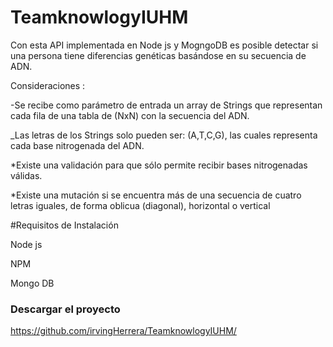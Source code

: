 # TeamknowlogyIUHM

Con esta API implementada en Node js y MogngoDB es posible detectar si una persona tiene diferencias genéticas basándose en su secuencia de ADN. 

Consideraciones :

-Se recibe como parámetro de entrada un array de Strings que representan cada fila de una tabla
de (NxN) con la secuencia del ADN.

_Las letras de los Strings solo pueden ser: (A,T,C,G), las cuales representa cada base nitrogenada del ADN.

*Existe una validación para que sólo permite recibir bases nitrogenadas válidas.

*Existe una mutación si se encuentra más de una secuencia de cuatro letras iguales, de forma oblicua (diagonal), horizontal o vertical

#Requisitos de Instalación

Node js

NPM

Mongo DB


### Descargar el proyecto
https://github.com/irvingHerrera/TeamknowlogyIUHM/

